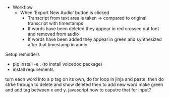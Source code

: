 - Workflow
    - When 'Export New Audio' button is clicked
        - Transcript from text area is taken -> compared to original transcript with timestamps
        - If words have been deleted they appear in red crossed out font and removed from audio
        - If words have been added they appear in green and synthesized after that timestamp in audio
    
Setup reminders
- pip install -e . (to install voicedoc package)
- install requirements



turn each word into a p tag on its own, do for loop in jinja and paste. then do strke through to delete and show deleted
then to add new word make green and add tag between x and y. 
javascript
how to caputre that for input?